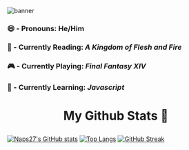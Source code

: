 
![banner](https://github.com/Naps27/Naps27/assets/38218110/99b99728-0e5d-42d0-8a91-9cd2ff3b945f)

### 😄 - Pronouns: He/Him
### 📖 - Currently Reading: *A Kingdom of Flesh and Fire*
### 🎮 - Currently Playing: *Final Fantasy XIV*
### 🌱 - Currently Learning: *Javascript*

# <p align="center">My Github Stats :robot: </p>
[![Naps27's GitHub stats](https://github-readme-stats.vercel.app/api?username=Naps27&theme=holi&show_icons=true&card_width=500px)](https://github.com/Naps27/github-readme-stats)
[![Top Langs](https://github-readme-stats.vercel.app/api/top-langs/?username=Naps27&theme=holi)](https://github.com/Naps27/github-readme-stats)
[![GitHub Streak](http://github-readme-streak-stats.herokuapp.com?user=Naps27&theme=holi-theme&hide_border=true&card_width=904)](https://git.io/streak-stats)



